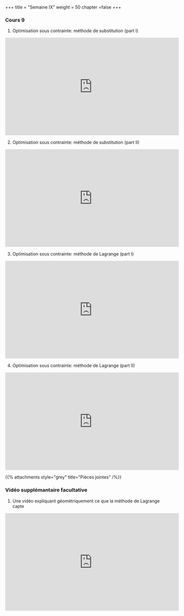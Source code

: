 +++
title = "Semaine IX"
weight = 50
chapter =false
+++

<!--
# :construction:
Vidéos disponible le 29 septembre 2020
-->


### Cours 9

1) Optimisation sous contrainte: méthode de substitution (part I)


<iframe width="560" height="315" src="https://www.youtube.com/embed/O51_9tZ2K08" title="YouTube video player" frameborder="0" allow="accelerometer; autoplay; clipboard-write; encrypted-media; gyroscope; picture-in-picture" allowfullscreen></iframe>


2) Optimisation sous contrainte: méthode de substitution (part II)

<iframe width="560" height="315" src="https://www.youtube.com/embed/9-_UMXEw5hE" frameborder="0" allow="accelerometer; autoplay; clipboard-write; encrypted-media; gyroscope; picture-in-picture" allowfullscreen></iframe>


3) Optimisation sous contrainte: méthode de Lagrange (part I)

<iframe width="560" height="315" src="https://www.youtube.com/embed/R861FOYx3GY" title="YouTube video player" frameborder="0" allow="accelerometer; autoplay; clipboard-write; encrypted-media; gyroscope; picture-in-picture" allowfullscreen></iframe>



4) Optimisation sous contrainte: méthode de Lagrange (part II)


<iframe width="560" height="315" src="https://www.youtube.com/embed/0ckNte8vYjI" frameborder="0" allow="accelerometer; autoplay; clipboard-write; encrypted-media; gyroscope; picture-in-picture" allowfullscreen></iframe>



{{% attachments style="grey" title="Pièces jointes" /%}}



### Vidéo supplémantaire facultative

1) Une vidéo expliquant géométriquement ce que la méthode de Lagrange capte

<iframe width="560" height="315" src="https://www.youtube.com/embed/vwUV2IDLP8Q" frameborder="0" allow="accelerometer; autoplay; clipboard-write; encrypted-media; gyroscope; picture-in-picture" allowfullscreen></iframe>